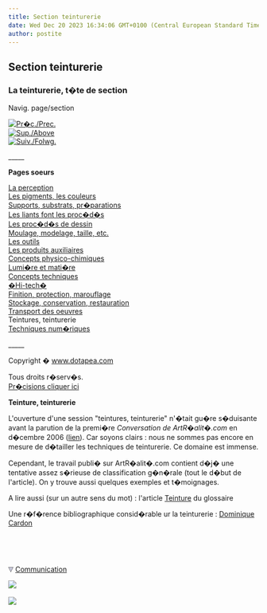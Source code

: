 ```yaml
---
title: Section teinturerie
date: Wed Dec 20 2023 16:34:06 GMT+0100 (Central European Standard Time)
author: postite
---
```


## Section teinturerie
### La teinturerie, t�te de section
 Navig. page/section

[![Pr�c./Prec.](_derived/back_cmp_themenoir010_back.gif)](transportoeuvres.html)  
[![Sup./Above](_derived/up_cmp_themenoir010_up.gif)](themes.html)  
[![Suiv./Folwg.](_derived/next_cmp_themenoir010_next.gif)](numerique.html)

\_\_\_\_\_

**Pages soeurs**

[La perception](perception.html)  
[Les pigments, les couleurs](pigments.html)  
[Supports, substrats, pr�parations](supportsetpreparations.html)  
[Les liants font les proc�d�s](liants.html)  
[Les proc�d�s de dessin](procedesdessin.html)  
[Moulage, modelage, taille, etc.](produitsnonliants.html)  
[Les outils](outils.html)  
[Les produits auxiliaires](auxiliairesproduits.html)  
[Concepts physico-chimiques](conceptsphysicchim.html)  
[Lumi�re et mati�re](chap25lumiereetmatiere.html)  
[Concepts techniques](conceptstechniques.html)  
[�Hi-tech�](hitech.html)  
[Finition, protection, marouflage](finitionprotecmaroufl.html)  
[Stockage, conservation, restauration](entretienrestauration.html)  
[Transport des oeuvres](transportoeuvres.html)  
Teintures, teinturerie  
[Techniques num�riques](numerique.html)

\_\_\_\_\_

Copyright � www.dotapea.com

Tous droits r�serv�s.  
[Pr�cisions cliquer ici](droitscopie.html)

**Teinture, teinturerie**

L'ouverture d'une session "teintures, teinturerie" n'�tait gu�re s�duisante avant la parution de la premi�re _Conversation de ArtR�alit�.com_ en d�cembre 2006 ([lien](http://www.artrealite.com/teinturepourprecouleur.htm)). Car soyons clairs : nous ne sommes pas encore en mesure de d�tailler les techniques de teinturerie. Ce domaine est immense.

Cependant, le travail publi� sur ArtR�alit�.com contient d�j� une tentative assez s�rieuse de classification g�n�rale (tout le d�but de l'article). On y trouve aussi quelques exemples et t�moignages.

A lire aussi (sur un autre sens du mot) : l'article [Teinture](teinture.html) du glossaire

Une r�f�rence bibliographique consid�rable ur la teinturerie : [Dominique Cardon](livres.html)



 

 ![](images/transparent122x1.gif)

![](images/flechebas.gif) [Communication](http://www.artrealite.com/annonceurs.htm) 

[![](https://cbonvin.fr/sites/regie.artrealite.com/visuels/campagne1.png)](index-2.html#20131014)

![](https://cbonvin.fr/sites/regie.artrealite.com/visuels/campagne2.png)